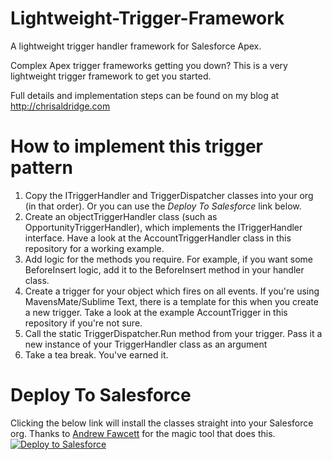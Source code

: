 # Lightweight-Trigger-Framework
A lightweight trigger handler framework for Salesforce Apex. <br />

Complex Apex trigger frameworks getting you down? This is a very lightweight trigger framework to get you started. <br />

Full details and implementation steps can be found on my blog at <a href="http://chrisaldridge.com/triggers/lightweight-ap…gger-framework/" target="_blank">http://chrisaldridge.com</a><br />

<h1>How to implement this trigger pattern</h1>
<ol>
	<li>Copy the ITriggerHandler and TriggerDispatcher classes into your org (in that order). Or you can use the <em>Deploy To Salesforce</em> link below.</li>
	<li>Create an objectTriggerHandler class (such as OpportunityTriggerHandler), which implements the ITriggerHandler interface. Have a look at the AccountTriggerHandler class in this repository for a working example.
	<li>Add logic for the methods you require. For example, if you want some BeforeInsert logic, add it to the BeforeInsert method in your handler class.</li>
	<li>Create a trigger for your object which fires on all events. If you're using MavensMate/Sublime Text, there is a template for this when you create a new trigger. Take a look at the example AccountTrigger in this repository if you're not sure.</li>
	<li>Call the static TriggerDispatcher.Run method from your trigger. Pass it a new instance of your TriggerHandler class as an argument</li>
	<li>Take a tea break. You've earned it.</li>
</ol>

<h1>Deploy To Salesforce</h1>
Clicking the below link will install the classes straight into your Salesforce org. Thanks to <a href="http://andyinthecloud.com/2013/09/24/deploy-direct-from-github-to-salesforce/">Andrew Fawcett</a> for the magic tool that does this.<br/>
<a href="https://githubsfdeploy.herokuapp.com?owner=ChrisAldridge&repo=Lightweight-Trigger-Framework" target="_blank">
  <img alt="Deploy to Salesforce"
       src="https://raw.githubusercontent.com/afawcett/githubsfdeploy/master/src/main/webapp/resources/img/deploy.png">
</a>
